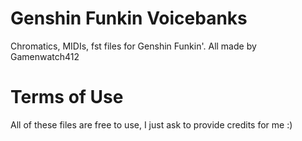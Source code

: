 # Genshin Funkin Voicebanks
Chromatics, MIDIs, fst files for Genshin Funkin'. All made by Gamenwatch412
# Terms of Use
All of these files are free to use, I just ask to provide credits for me :)
